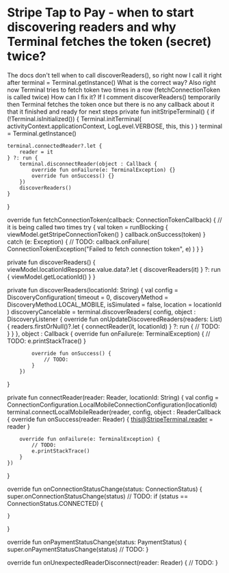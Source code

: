 
# Stripe Tap to Pay - when to start discovering readers and why Terminal fetches the token (secret) twice?

The docs don't tell when to call discoverReaders(), so right now I call it right after terminal = Terminal.getInstance()
What is the correct way?
Also right now Terminal tries to fetch token two times in a row (fetchConnectionToken is called twice)
How can I fix it?
If I comment discoverReaders() temporarily then Terminal fetches the token once but there is no any callback about it that it finished and ready for next steps
private fun initStripeTerminal() {
    if (!Terminal.isInitialized()) {
        Terminal.initTerminal(
            activityContext.applicationContext,
            LogLevel.VERBOSE,
            this,
            this
        )
    }
    terminal = Terminal.getInstance()

    terminal.connectedReader?.let {
        reader = it
    } ?: run {
        terminal.disconnectReader(object : Callback {
            override fun onFailure(e: TerminalException) {}
            override fun onSuccess() {}
        })
        discoverReaders()
    }
}

override fun fetchConnectionToken(callback: ConnectionTokenCallback) {
    // it is being called two times
    try {
        val token = runBlocking { viewModel.getStripeConnectionToken() }
        callback.onSuccess(token)
    } catch (e: Exception) {
        // TODO:
        callback.onFailure(
            ConnectionTokenException("Failed to fetch connection token", e)
        )
    }
}

private fun discoverReaders() {
    viewModel.locationIdResponse.value.data?.let {
        discoverReaders(it)
    } ?: run {
        viewModel.getLocationId()
    }
}

private fun discoverReaders(locationId: String) {
    val config = DiscoveryConfiguration(
        timeout = 0,
        discoveryMethod = DiscoveryMethod.LOCAL_MOBILE,
        isSimulated = false,
        location = locationId
    )
    discoveryCancelable = terminal.discoverReaders(
        config,
        object : DiscoveryListener {
            override fun onUpdateDiscoveredReaders(readers: List<Reader>) {
                readers.firstOrNull()?.let {
                    connectReader(it, locationId)
                } ?: run {
                    // TODO:
                }
            }
        },
        object : Callback {
            override fun onFailure(e: TerminalException) {
                // TODO:
                e.printStackTrace()
            }

            override fun onSuccess() {
                // TODO:
            }
        })
}

private fun connectReader(reader: Reader, locationId: String) {
    val config = ConnectionConfiguration.LocalMobileConnectionConfiguration(locationId)
    terminal.connectLocalMobileReader(reader, config, object : ReaderCallback {
        override fun onSuccess(reader: Reader) {
            this@StripeTerminal.reader = reader
        }

        override fun onFailure(e: TerminalException) {
            // TODO:
            e.printStackTrace()
        }
    })
}

override fun onConnectionStatusChange(status: ConnectionStatus) {
    super.onConnectionStatusChange(status)
    // TODO:
    if (status == ConnectionStatus.CONNECTED) {

    }
}

override fun onPaymentStatusChange(status: PaymentStatus) {
    super.onPaymentStatusChange(status)
    // TODO:
}

override fun onUnexpectedReaderDisconnect(reader: Reader) {
    // TODO:
}


        